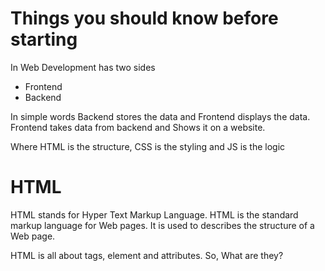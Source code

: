 # Things you should know before starting

In Web Development has two sides

- Frontend
- Backend

In simple words Backend stores the data and Frontend displays the data. Frontend takes data from backend and Shows it on a website.

Where HTML is the structure, CSS is the styling and JS is the logic

# HTML

HTML stands for Hyper Text Markup Language. HTML is the standard markup language for Web pages. It is used to describes the structure of a Web page.

HTML is all about tags, element and attributes. So, What are they?
